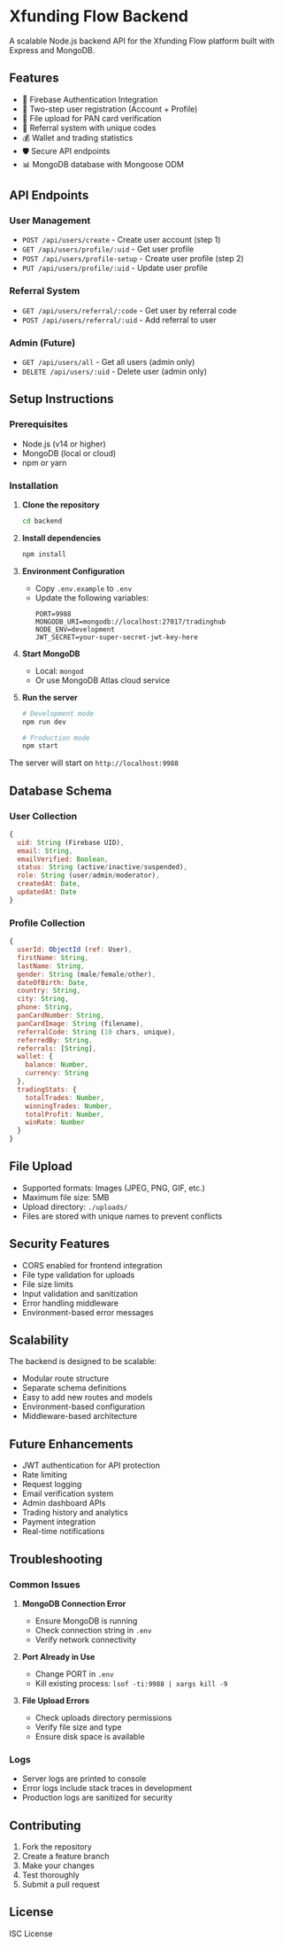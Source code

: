 # Xfunding Flow Backend

A scalable Node.js backend API for the Xfunding Flow platform built with Express and MongoDB.

## Features

- 🔐 Firebase Authentication Integration
- 👤 Two-step user registration (Account + Profile)
- 📸 File upload for PAN card verification
- 🔗 Referral system with unique codes
- 💰 Wallet and trading statistics
- 🛡️ Secure API endpoints
- 📊 MongoDB database with Mongoose ODM

## API Endpoints

### User Management
- `POST /api/users/create` - Create user account (step 1)
- `GET /api/users/profile/:uid` - Get user profile
- `POST /api/users/profile-setup` - Create user profile (step 2)
- `PUT /api/users/profile/:uid` - Update user profile

### Referral System
- `GET /api/users/referral/:code` - Get user by referral code
- `POST /api/users/referral/:uid` - Add referral to user

### Admin (Future)
- `GET /api/users/all` - Get all users (admin only)
- `DELETE /api/users/:uid` - Delete user (admin only)

## Setup Instructions

### Prerequisites
- Node.js (v14 or higher)
- MongoDB (local or cloud)
- npm or yarn

### Installation

1. **Clone the repository**
   ```bash
   cd backend
   ```

2. **Install dependencies**
   ```bash
   npm install
   ```

3. **Environment Configuration**
   - Copy `.env.example` to `.env`
   - Update the following variables:
     ```env
     PORT=9988
     MONGODB_URI=mongodb://localhost:27017/tradinghub
     NODE_ENV=development
     JWT_SECRET=your-super-secret-jwt-key-here
     ```

4. **Start MongoDB**
   - Local: `mongod`
   - Or use MongoDB Atlas cloud service

5. **Run the server**
   ```bash
   # Development mode
   npm run dev
   
   # Production mode
   npm start
   ```

The server will start on `http://localhost:9988`

## Database Schema

### User Collection
```javascript
{
  uid: String (Firebase UID),
  email: String,
  emailVerified: Boolean,
  status: String (active/inactive/suspended),
  role: String (user/admin/moderator),
  createdAt: Date,
  updatedAt: Date
}
```

### Profile Collection
```javascript
{
  userId: ObjectId (ref: User),
  firstName: String,
  lastName: String,
  gender: String (male/female/other),
  dateOfBirth: Date,
  country: String,
  city: String,
  phone: String,
  panCardNumber: String,
  panCardImage: String (filename),
  referralCode: String (10 chars, unique),
  referredBy: String,
  referrals: [String],
  wallet: {
    balance: Number,
    currency: String
  },
  tradingStats: {
    totalTrades: Number,
    winningTrades: Number,
    totalProfit: Number,
    winRate: Number
  }
}
```

## File Upload

- Supported formats: Images (JPEG, PNG, GIF, etc.)
- Maximum file size: 5MB
- Upload directory: `./uploads/`
- Files are stored with unique names to prevent conflicts

## Security Features

- CORS enabled for frontend integration
- File type validation for uploads
- File size limits
- Input validation and sanitization
- Error handling middleware
- Environment-based error messages

## Scalability

The backend is designed to be scalable:
- Modular route structure
- Separate schema definitions
- Easy to add new routes and models
- Environment-based configuration
- Middleware-based architecture

## Future Enhancements

- JWT authentication for API protection
- Rate limiting
- Request logging
- Email verification system
- Admin dashboard APIs
- Trading history and analytics
- Payment integration
- Real-time notifications

## Troubleshooting

### Common Issues

1. **MongoDB Connection Error**
   - Ensure MongoDB is running
   - Check connection string in `.env`
   - Verify network connectivity

2. **Port Already in Use**
   - Change PORT in `.env`
   - Kill existing process: `lsof -ti:9988 | xargs kill -9`

3. **File Upload Errors**
   - Check uploads directory permissions
   - Verify file size and type
   - Ensure disk space is available

### Logs
- Server logs are printed to console
- Error logs include stack traces in development
- Production logs are sanitized for security

## Contributing

1. Fork the repository
2. Create a feature branch
3. Make your changes
4. Test thoroughly
5. Submit a pull request

## License

ISC License
